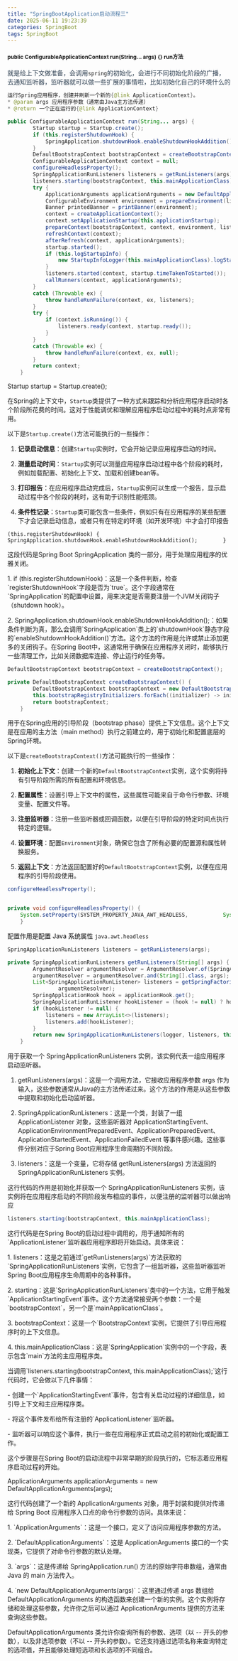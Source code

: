 ```yaml
---
title: "SpringBootApplication启动流程三"
date: 2025-06-11 19:23:39
categories: SpringBoot
tags: SpringBoot
---
```


#### <span style="font-size: 12px">public ConfigurableApplicationContext run(String... args) {} run方法</span>

<span style="font-size: 14px; color: rgb(44, 62, 80)">就是给上下文做准备，会调用</span>`spring`<span style="font-size: 14px; color: rgb(44, 62, 80)">的初始化，会进行不同初始化阶段的广播，去通知监听器，监听器就可以做一些扩展的事情啦，比如初始化自己的环境什么的</span>

``` java
运行Spring应用程序，创建并刷新一个新的{@link ApplicationContext}。
* @param args 应用程序参数（通常由Java主方法传递）
* @return 一个正在运行的{@link ApplicationContext}

public ConfigurableApplicationContext run(String... args) {
        Startup startup = Startup.create();
        if (this.registerShutdownHook) {
            SpringApplication.shutdownHook.enableShutdownHookAddition();
        }
        DefaultBootstrapContext bootstrapContext = createBootstrapContext();
        ConfigurableApplicationContext context = null;
        configureHeadlessProperty();
        SpringApplicationRunListeners listeners = getRunListeners(args);
        listeners.starting(bootstrapContext, this.mainApplicationClass);
        try {
            ApplicationArguments applicationArguments = new DefaultApplicationArguments(args);
            ConfigurableEnvironment environment = prepareEnvironment(listeners, bootstrapContext, applicationArguments);
            Banner printedBanner = printBanner(environment);
            context = createApplicationContext();
            context.setApplicationStartup(this.applicationStartup);
            prepareContext(bootstrapContext, context, environment, listeners, applicationArguments, printedBanner);
            refreshContext(context);
            afterRefresh(context, applicationArguments);
            startup.started();
            if (this.logStartupInfo) {
                new StartupInfoLogger(this.mainApplicationClass).logStarted(getApplicationLog(), startup);
            }
            listeners.started(context, startup.timeTakenToStarted());
            callRunners(context, applicationArguments);
        }
        catch (Throwable ex) {
            throw handleRunFailure(context, ex, listeners);
        }
        try {
            if (context.isRunning()) {
                listeners.ready(context, startup.ready());
            }
        }
        catch (Throwable ex) {
            throw handleRunFailure(context, ex, null);
        }
        return context;
    }
```

<span style="font-size: 14px">Startup startup = Startup.create();</span>

<span style="font-size: 14px">在Spring的上下文中，</span>`Startup`<span style="font-size: 14px">类提供了一种方式来跟踪和分析应用程序启动时各个阶段所花费的时间。这对于性能调优和理解应用程序启动过程中的耗时点非常有用。</span>

<span style="font-size: 14px">以下是</span>`Startup.create()`<span style="font-size: 14px">方法可能执行的一些操作：</span>

1.  **<span style="font-size: 14px">记录启动信息</span>**<span style="font-size: 14px">：创建</span>`Startup`<span style="font-size: 14px">实例时，它会开始记录应用程序启动的时间。</span>

2.  **<span style="font-size: 14px">测量启动时间</span>**<span style="font-size: 14px">：</span>`Startup`<span style="font-size: 14px">实例可以测量应用程序启动过程中各个阶段的耗时，例如加载配置、初始化上下文、加载和创建bean等。</span>

3.  **<span style="font-size: 14px">打印报告</span>**<span style="font-size: 14px">：在应用程序启动完成后，</span>`Startup`<span style="font-size: 14px">实例可以生成一个报告，显示启动过程中各个阶段的耗时，这有助于识别性能瓶颈。</span>

4.  **<span style="font-size: 14px">条件性记录</span>**<span style="font-size: 14px">：</span>`Startup`<span style="font-size: 14px">类可能包含一些条件，例如只有在应用程序的某些配置下才会记录启动信息，或者只有在特定的环境（如开发环境）中才会打印报告</span>

<!-- -->

    (this.registerShutdownHook) {          SpringApplication.shutdownHook.enableShutdownHookAddition();        }

<span style="font-size: 14px">这段代码是Spring Boot SpringApplication 类的一部分，用于处理应用程序的优雅关闭。</span>

<span style="font-size: 14px">1. if (this.registerShutdownHook)：这是一个条件判断，检查\`registerShutdownHook\`字段是否为\`true\`。这个字段通常在\`SpringApplication\`的配置中设置，用来决定是否需要注册一个JVM关闭钩子（shutdown hook）。</span>

<span style="font-size: 14px">2. SpringApplication.shutdownHook.enableShutdownHookAddition();：如果条件判断为真，那么会调用\`SpringApplication\`类上的\`shutdownHook\`静态字段的\`enableShutdownHookAddition()\`方法。这个方法的作用是允许或禁止添加更多的关闭钩子。在Spring Boot中，这通常用于确保在应用程序关闭时，能够执行一些清理工作，比如关闭数据库连接、停止运行的任务等。</span>

``` java
DefaultBootstrapContext bootstrapContext = createBootstrapContext();

private DefaultBootstrapContext createBootstrapContext() {
        DefaultBootstrapContext bootstrapContext = new DefaultBootstrapContext();
        this.bootstrapRegistryInitializers.forEach((initializer) -> initializer.initialize(bootstrapContext));
        return bootstrapContext;
    }
```

<span style="font-size: 14px">用于在Spring应用的引导阶段（bootstrap phase）提供上下文信息。这个上下文是在应用的主方法（main method）执行之前建立的，用于初始化和配置底层的Spring环境。</span>

<span style="font-size: 14px">以下是</span>`createBootstrapContext()`<span style="font-size: 14px">方法可能执行的一些操作：</span>

1.  **<span style="font-size: 14px">初始化上下文</span>**<span style="font-size: 14px">：创建一个新的</span>`DefaultBootstrapContext`<span style="font-size: 14px">实例，这个实例将持有引导阶段所需的所有配置和环境信息。</span>

2.  **<span style="font-size: 14px">配置属性</span>**<span style="font-size: 14px">：设置引导上下文中的属性，这些属性可能来自于命令行参数、环境变量、配置文件等。</span>

3.  **<span style="font-size: 14px">注册监听器</span>**<span style="font-size: 14px">：注册一些监听器或回调函数，以便在引导阶段的特定时间点执行特定的逻辑。</span>

4.  **<span style="font-size: 14px">设置环境</span>**<span style="font-size: 14px">：配置</span>`Environment`<span style="font-size: 14px">对象，确保它包含了所有必要的配置源和属性转换服务。</span>

5.  **<span style="font-size: 14px">返回上下文</span>**<span style="font-size: 14px">：方法返回配置好的</span>`DefaultBootstrapContext`<span style="font-size: 14px">实例，以便在应用程序的引导阶段使用。</span>

``` java
configureHeadlessProperty();


private void configureHeadlessProperty() {
    System.setProperty(SYSTEM_PROPERTY_JAVA_AWT_HEADLESS,           System.getProperty(SYSTEM_PROPERTY_JAVA_AWT_HEADLESS, Boolean.toString(this.headless)));
    }
```

<span style="font-size: 14px">配置</span><span style="font-size: 14px; color: rgb(6, 6, 7)">作用是配置 Java 系统属性 </span>`java.awt.headless`

``` java
SpringApplicationRunListeners listeners = getRunListeners(args);

private SpringApplicationRunListeners getRunListeners(String[] args) {
        ArgumentResolver argumentResolver = ArgumentResolver.of(SpringApplication.class, this);
        argumentResolver = argumentResolver.and(String[].class, args);
        List<SpringApplicationRunListener> listeners = getSpringFactoriesInstances(SpringApplicationRunListener.class,
                argumentResolver);
        SpringApplicationHook hook = applicationHook.get();
        SpringApplicationRunListener hookListener = (hook != null) ? hook.getRunListener(this) : null;
        if (hookListener != null) {
            listeners = new ArrayList<>(listeners);
            listeners.add(hookListener);
        }
        return new SpringApplicationRunListeners(logger, listeners, this.applicationStartup);
    }
```

<span style="font-size: 14px">用于获取一个 SpringApplicationRunListeners 实例，该实例代表一组应用程序启动监听器。</span>

1.  <span style="font-size: 14px">getRunListeners(args)：这是一个调用方法，它接收应用程序参数 args 作为输入，这些参数通常从Java的主方法传递过来。这个方法的作用是从这些参数中提取和初始化启动监听器。</span>

2.  <span style="font-size: 14px">SpringApplicationRunListeners：这是一个类，封装了一组 ApplicationListener 对象，这些监听器对 ApplicationStartingEvent、ApplicationEnvironmentPreparedEvent、ApplicationPreparedEvent、ApplicationStartedEvent、ApplicationFailedEvent 等事件感兴趣。这些事件分别对应于Spring Boot应用程序生命周期的不同阶段。</span>

3.  <span style="font-size: 14px">listeners：这是一个变量，它将存储 getRunListeners(args) 方法返回的 SpringApplicationRunListeners 实例。</span>

<span style="font-size: 14px">这行代码的作用是初始化并获取一个 SpringApplicationRunListeners 实例，该实例将在应用程序启动的不同阶段发布相应的事件，以便注册的监听器可以做出响应</span>

``` java
listeners.starting(bootstrapContext, this.mainApplicationClass);
```

<span style="font-size: 14px">这行代码是在Spring Boot的启动过程中调用的，用于通知所有的\`ApplicationListener\`监听器应用程序即将开始启动。具体来说：</span>

<span style="font-size: 14px">1. listeners：这是之前通过\`getRunListeners(args)\`方法获取的\`SpringApplicationRunListeners\`实例，它包含了一组监听器，这些监听器监听Spring Boot应用程序生命周期中的各种事件。</span>

<span style="font-size: 14px">2. starting：这是\`SpringApplicationRunListeners\`类中的一个方法，它用于触发\`ApplicationStartingEvent\`事件。这个方法通常接受两个参数：一个是\`bootstrapContext\`，另一个是\`mainApplicationClass\`。</span>

<span style="font-size: 14px">3. bootstrapContext：这是一个\`BootstrapContext\`实例，它提供了引导应用程序时的上下文信息。</span>

<span style="font-size: 14px">4. this.mainApplicationClass：这是\`SpringApplication\`实例中的一个字段，表示包含\`main\`方法的主应用程序类。</span>

<span style="font-size: 14px">当调用\`listeners.starting(bootstrapContext, this.mainApplicationClass);\`这行代码时，它会做以下几件事情：</span>

<span style="font-size: 14px">- 创建一个\`ApplicationStartingEvent\`事件，包含有关启动过程的详细信息，如引导上下文和主应用程序类。</span>

<span style="font-size: 14px">- 将这个事件发布给所有注册的\`ApplicationListener\`监听器。</span>

<span style="font-size: 14px">- 监听器可以响应这个事件，执行一些在应用程序正式启动之前的初始化或配置工作。</span>

<span style="font-size: 14px">这个步骤是在Spring Boot的启动流程中非常早期的阶段执行的，它标志着应用程序启动过程的开始。</span>

<span style="font-size: 14px">ApplicationArguments applicationArguments = new DefaultApplicationArguments(args);</span>

<span style="font-size: 14px">这行代码创建了一个新的 ApplicationArguments 对象，用于封装和提供对传递给 Spring Boot 应用程序入口点的命令行参数的访问。具体来说：</span>

<span style="font-size: 14px">1. \`ApplicationArguments\`：这是一个接口，定义了访问应用程序参数的方法。</span>

<span style="font-size: 14px">2. \`DefaultApplicationArguments\`：这是 ApplicationArguments 接口的一个实现类，它提供了对命令行参数的默认处理。</span>

<span style="font-size: 14px">3. \`args\`：这是传递给 SpringApplication.run() 方法的原始字符串数组，通常由 Java 的 main 方法传入。</span>

<span style="font-size: 14px">4. \`new DefaultApplicationArguments(args)\`：这里通过传递 args 数组给 DefaultApplicationArguments 的构造函数来创建一个新的实例。这个实例将存储和处理这些参数，允许你之后可以通过 ApplicationArguments 提供的方法来查询这些参数。</span>

<span style="font-size: 14px">DefaultApplicationArguments 类允许你查询所有的参数、选项（以 -- 开头的参数），以及非选项参数（不以 -- 开头的参数）。它还支持通过选项名称来查询特定的选项值，并且能够处理短选项和长选项的不同组合。</span>
